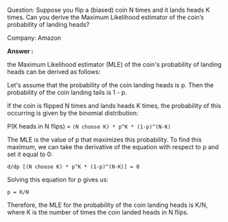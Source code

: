 Question: Suppose you flip a (biased) coin N times and it lands heads K times. Can you derive the Maximum Likelihood estimator of the coin’s probability of landing heads?

Company: Amazon

**Answer :**

the Maximum Likelihood estimator (MLE) of the coin's probability of landing heads can be derived as follows:

Let's assume that the probability of the coin landing heads is p. Then the probability of the coin landing tails is 1 - p.

If the coin is flipped N times and lands heads K times, the probability of this occurring is given by the binomial distribution:

P(K heads in N flips) = `(N choose K) * p^K * (1-p)^(N-K)`

The MLE is the value of p that maximizes this probability. To find this maximum, we can take the derivative of the equation with respect to p and set it equal to 0:

`d/dp [(N choose K) * p^K * (1-p)^(N-K)] = 0`

Solving this equation for p gives us:

`p = K/N`

Therefore, the MLE for the probability of the coin landing heads is K/N, where K is the number of times the coin landed heads in N flips.
